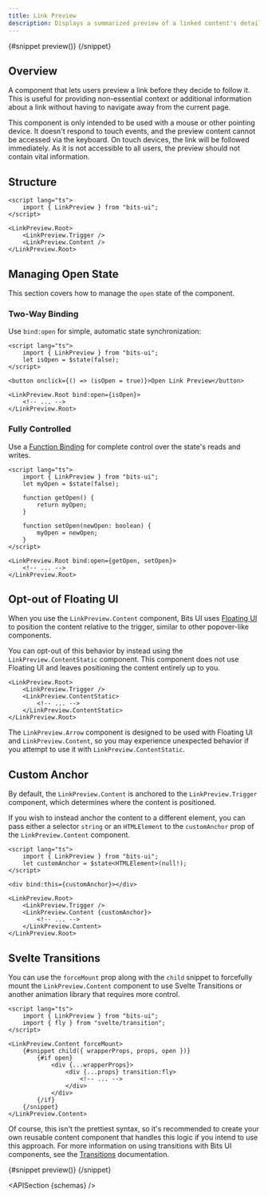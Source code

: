 ```yaml
---
title: Link Preview
description: Displays a summarized preview of a linked content's details or information.
---
```


<script>
	import { APISection, ComponentPreviewV2, LinkPreviewDemo, LinkPreviewDemoTransition, Callout } from '$lib/components/index.js'
	let { schemas } = $props()
</script>

<ComponentPreviewV2 name="link-preview-demo" componentName="LinkPreview">

{#snippet preview()}
<LinkPreviewDemo />
{/snippet}

</ComponentPreviewV2>

## Overview

A component that lets users preview a link before they decide to follow it. This is useful for providing non-essential context or additional information about a link without having to navigate away from the current page.

<Callout type="warning" title="A note about mobile devices!">

This component is only intended to be used with a mouse or other pointing device. It doesn't respond to touch events, and the preview content cannot be accessed via the keyboard. On touch devices, the link will be followed immediately. As it is not accessible to all users, the preview should not contain vital information.

</Callout>

## Structure

```svelte
<script lang="ts">
	import { LinkPreview } from "bits-ui";
</script>

<LinkPreview.Root>
	<LinkPreview.Trigger />
	<LinkPreview.Content />
</LinkPreview.Root>
```

## Managing Open State

This section covers how to manage the `open` state of the component.

### Two-Way Binding

Use `bind:open` for simple, automatic state synchronization:

```svelte {3,6,8}
<script lang="ts">
	import { LinkPreview } from "bits-ui";
	let isOpen = $state(false);
</script>

<button onclick={() => (isOpen = true)}>Open Link Preview</button>

<LinkPreview.Root bind:open={isOpen}>
	<!-- ... -->
</LinkPreview.Root>
```

### Fully Controlled

Use a [Function Binding](https://svelte.dev/docs/svelte/bind#Function-bindings) for complete control over the state's reads and writes.

```svelte
<script lang="ts">
	import { LinkPreview } from "bits-ui";
	let myOpen = $state(false);

	function getOpen() {
		return myOpen;
	}

	function setOpen(newOpen: boolean) {
		myOpen = newOpen;
	}
</script>

<LinkPreview.Root bind:open={getOpen, setOpen}>
	<!-- ... -->
</LinkPreview.Root>
```

## Opt-out of Floating UI

When you use the `LinkPreview.Content` component, Bits UI uses [Floating UI](https://floating-ui.com/) to position the content relative to the trigger, similar to other popover-like components.

You can opt-out of this behavior by instead using the `LinkPreview.ContentStatic` component. This component does not use Floating UI and leaves positioning the content entirely up to you.

```svelte /LinkPreview.ContentStatic/
<LinkPreview.Root>
	<LinkPreview.Trigger />
	<LinkPreview.ContentStatic>
		<!-- ... -->
	</LinkPreview.ContentStatic>
</LinkPreview.Root>
```

<Callout type="warning" title="Heads up!" class="mt-6">

The `LinkPreview.Arrow` component is designed to be used with Floating UI and `LinkPreview.Content`, so you may experience unexpected behavior if you attempt to use it with `LinkPreview.ContentStatic`.

</Callout>

## Custom Anchor

By default, the `LinkPreview.Content` is anchored to the `LinkPreview.Trigger` component, which determines where the content is positioned.

If you wish to instead anchor the content to a different element, you can pass either a selector `string` or an `HTMLElement` to the `customAnchor` prop of the `LinkPreview.Content` component.

```svelte
<script lang="ts">
	import { LinkPreview } from "bits-ui";
	let customAnchor = $state<HTMLElement>(null!);
</script>

<div bind:this={customAnchor}></div>

<LinkPreview.Root>
	<LinkPreview.Trigger />
	<LinkPreview.Content {customAnchor}>
		<!-- ... -->
	</LinkPreview.Content>
</LinkPreview.Root>
```

## Svelte Transitions

You can use the `forceMount` prop along with the `child` snippet to forcefully mount the `LinkPreview.Content` component to use Svelte Transitions or another animation library that requires more control.

```svelte /forceMount/ /transition:fly/
<script lang="ts">
	import { LinkPreview } from "bits-ui";
	import { fly } from "svelte/transition";
</script>

<LinkPreview.Content forceMount>
	{#snippet child({ wrapperProps, props, open })}
		{#if open}
			<div {...wrapperProps}>
				<div {...props} transition:fly>
					<!-- ... -->
				</div>
			</div>
		{/if}
	{/snippet}
</LinkPreview.Content>
```

Of course, this isn't the prettiest syntax, so it's recommended to create your own reusable content component that handles this logic if you intend to use this approach. For more information on using transitions with Bits UI components, see the [Transitions](/docs/transitions) documentation.

<ComponentPreviewV2 name="link-preview-demo-transition" componentName="LinkPreview" containerClass="mt-4">

{#snippet preview()}
<LinkPreviewDemoTransition />
{/snippet}

</ComponentPreviewV2>

<APISection {schemas} />
